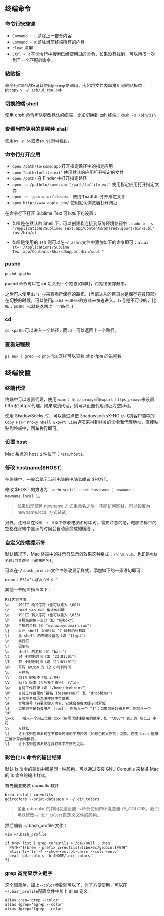 ## 终端命令
### 命令行快捷键

- `Command + L` 清除上一部分内容
- `Command + K` 清除当前终端所有的内容
- `clear`  清屏     
- `Ctrl + R`  在命令行中搜索已经使用过的命令，如果没有找到，可以再按一次到下一个匹配的命令。

### 粘贴板

命令行中粘贴板可以使用`pbcopy`来调用，比如将文件内容拷贝到粘贴板中：`pbcopy > ~/.ssh/id_rsa.pub`

### 切换终端 shell

使用 chsh 命令可以更改默认的终端，比如切换到 zsh 终端：`chsh -s /bin/zsh`

### 查看当前使用的是哪种 shell

使用`ps -p $$`或者`ps $$`即可看到。

### 命令行打开应用

* `open /path/to/some.app`   打开指定路径中的指定应用
* `open "path/to/file.ext"`  使用默认的应用打开指定的文件
* `open /path/`              在 Finder 中打开指定路径
* `open -a /path/to/some.app "/path/to/file.ext"`   使用指定应用打开指定文件
* `open -e "/path/to/file.ext"`  使用 TextEdit 打开指定文件
* `open http://www.apple.com/`   使用默认浏览器打开网址

在命令行下打开 Sublime Text 可以如下的设置：

* 如果是在默认的 Shell 下，可以创建软连接到系统环境路径中：`sudo ln -s "/Applications/Sublime\ Text.app/Contents/SharedSupport/bin/subl" /usr/bin/st`

* 如果是使用的 zsh 则可以在`~/.zshrc`文件中添加如下的命令即可：`alias st="'/Applications/Sublime Text.app/Contents/SharedSupport/bin/subl'"`

### pushd

`pushd <path>`

pushd 命令可以在 cd 进入到一个路径的同时，将路径保存起来。

之后可以使用`dirs -v`来查看所保存的路径。(当前进入的目录总是保存在最顶部)
在切换的时候，可以使用`pushd +<编号>`的方式来快速进入。(+号是不可少的，比如：`pushd +1`就是返回上一个路径。)

### cd

`cd <path>`可以进入一个路径，而`cd -`可以返回上一个路径。

### 查看进程数

`ps aux | grep -c php-fpm`  这样可以查看 php-fpm 的进程数。


## 终端设置

### 终端代理

终端中可以设置代理，使用`export http_proxy=`和`export https_proxy=`来设置 http 和 https 代理。如果取消代理，则可以设置代理网址为空即可。

使用 ShadowSocks 时，可以通过点击 ShadowsocksX-NG 小飞机客户端中的`Copy HTTP Proxy Shell Export Line`选项来得到相关的命令和代理地址，直接粘贴到终端中，回车执行即可。

### 设置 host

Mac 系统的 host 文件位于：`/etc/hosts`。

### 修改 hostname($HOST)

在终端中，一般会显示当前电脑的电脑名或者 $HOST。

修改 $HOST 的方法为：`sudo scutil --set hostname [ newname | newname.local ]`。

> 如果出现使用 newname 方式重命名之后，不能访问网络，可以设置为 newname.local 方式试试。

另外，还可以在`设置 -> 共享`中修改电脑名称即可。需要注意的是，电脑名称中的空格在终端中显示的时候会自动替换成短横线`-`。

### 自定义终端提示符

默认情况下，Mac 终端中的提示符显示的效果这种格式：`\h:\w \u$`。也即是`电脑名称:当前路径 当前用户名$`。

可以在`~/.bash_profile`文件中修改显示样式，添加如下的一条语句即可：

`export PS1="\u@\h:\W $ "`

其他一些配置指令如下：

```
PS1内容详情 
\a    ASCII 响铃字符（也可以键入 \007） 
\d    "Wed Sep 06" 格式的日期 
\e    ASCII 转义字符（也可以键入 \033） 
\h    主机名的第一部分（如 "mybox"） 
\H    主机的全称（如 "mybox.mydomain.com"） 
\j    在此 shell 中通过按 ^Z 挂起的进程数 
\l    此 shell 的终端设备名（如 "ttyp4"） 
\n    换行符 
\r    回车符 
\s    shell 的名称（如 "bash"） 
\t    24 小时制时间（如 "23:01:01"） 
\T    12 小时制时间（如 "11:01:01"） 
\@    带有 am/pm 的 12 小时制时间 
\u    用户名 
\v    bash 的版本（如 2.04） 
\V    Bash 版本（包括补丁级别） ?/td> 
\w    当前工作目录（如 "/home/drobbins"） 
\W    当前工作目录的“基名 (basename)”（如 "drobbins"） 
\!    当前命令在历史缓冲区中的位置 
\#    命令编号（只要您键入内容，它就会在每次提示时累加） 
\$    如果您不是超级用户 (root)，则插入一个 "$"；如果您是超级用户，则显示一个 "#" 
\xxx    插入一个用三位数 xxx（用零代替未使用的数字，如 "\007"）表示的 ASCII 字符 
\\    反斜杠 
\[    这个序列应该出现在不移动光标的字符序列（如颜色转义序列）之前。它使 bash 能够正确计算自动换行。 
\]    这个序列应该出现在非打印字符序列之后。 
```

### 彩色化 ls 命令的输出结果

默认 ls 命令的输出中都是同一种颜色，可以通过安装 GNU Coreutils 来替换 Mac 的 ls 命令的输出样式。

首先需要安装 coreutils 软件：

```shell
brew install coreutils
gdircolors --print-database > ~/.dir_colors
```

> 这里 gdircolor 的作用就是设置 ls 命令使用的环境变量 LS_COLORS。我们可以修改`~/.dir_colors`自定义文件的颜色。

然后编辑 ~/.bash_profile 文件：

```shell
vim ~/.bash_profile

if brew list | grep coreutils > /dev/null ; then
  PATH="$(brew --prefix coreutils)/libexec/gnubin:$PATH"
  alias ls='ls -F --show-control-chars --color=auto'
  eval `gdircolors -b $HOME/.dir_colors`
fi
```

### grep 高亮显示关键字

这个很简单，加上`--color`参数就可以了，为了方便使用，可以在`~/.bash_profile`配置文件中加上 alias 定义：

```shell
alias grep='grep --color'
alias egrep='egrep --color'
alias fgrep='fgrep --color'
```






